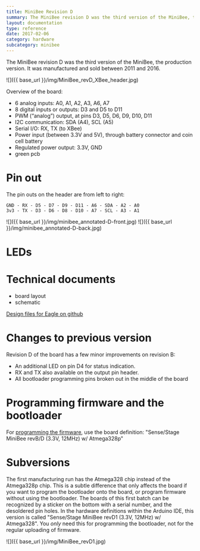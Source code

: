 ```yaml
---
title: MiniBee Revision D
summary: The MiniBee revision D was the third version of the MiniBee, the production version. It was manufactured and sold between 2011 and 2016.
layout: documentation
type: reference
date: 2017-02-06
category: hardware
subcategory: minibee
---
```


The MiniBee revision D was the third version of the MiniBee, the production version. It was manufactured and sold between 2011 and 2016.

![]({{ base_url }}/img/MiniBee_revD_XBee_header.jpg)


Overview of the board:

* 6 analog inputs: A0, A1, A2, A3, A6, A7
* 8 digital inputs or outputs: D3 and D5 to D11
* PWM (“analog”) output, at pins D3, D5, D6, D9, D10, D11
* I2C communication: SDA (A4), SCL (A5)
* Serial I/O: RX, TX (to XBee)
* Power input (between 3.3V and 5V), through battery connector and coin cell battery
* Regulated power output: 3.3V, GND
* green pcb

# Pin out

The pin outs on the header are from left to right:

    GND - RX - D5 - D7 - D9 - D11 - A6 - SDA - A2 - A0
    3v3 - TX - D3 - D6 - D8 - D10 - A7 - SCL - A3 - A1

    
![]({{ base_url }}/img/minibee_annotated-D-front.jpg)
![]({{ base_url }}/img/minibee_annotated-D-back.jpg)

# LEDs


# Technical documents

* board layout
* schematic


[Design files for Eagle on github](https://github.com/sensestage/minibee_hardware/tree/master/minibee/revD)

# Changes to previous version

Revision D of the board has a few minor improvements on revision B:

* An additional LED on pin D4 for status indication.
* RX and TX also available on the output pin header.
* All bootloader programming pins broken out in the middle of the board


# Programming firmware and the bootloader

For [programming the firmware]({{base_url}}/minibee/programming-firmware-with-the-arduino-ide), use the board definition: "Sense/Stage MiniBee revB/D (3.3V, 12MHz) w/ Atmega328p"


# Subversions

The first manufacturing run has the Atmega328 chip instead of the Atmega328p chip. This is a subtle difference that only affects the board if you want to program the bootloader onto the board, or program firmware without using the bootloader. The boards of this first batch can be recognized by a sticker on the bottom with a serial number, and the desoldered pin holes. In the hardware definitions within the Arduino IDE, this version is called "Sense/Stage MiniBee revD1 (3.3V, 12MHz) w/ Atmega328". You *only* need this for programming the bootloader, not for the regular uploading of firmware.

![]({{ base_url }}/img/MiniBee_revD1.jpg)
